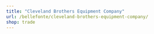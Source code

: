 ```yaml
---
title: "Cleveland Brothers Equipment Company"
url: /bellefonte/cleveland-brothers-equipment-company/
shop: trade
---
```

